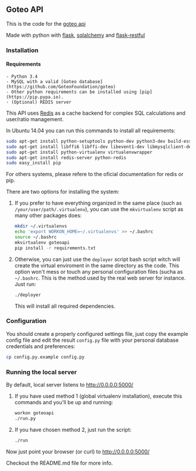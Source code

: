 ## Goteo API

This is the code for the [goteo api](http://api.goteo.org/)

Made with python with [flask](http://flask.pocoo.org/), [sqlalchemy](http://www.sqlalchemy.org/) and [flask-restful](http://flask-restful.readthedocs.org)

### Installation

#### Requirements

    - Python 3.4
    - MySQL with a valid [Goteo database](https://github.com/GoteoFoundation/goteo)
    - Other python requirements can be installed using [pip](https://pip.pypa.io).
    - (Optional) REDIS server

This API uses [Redis](http://redis.io/) as a cache backend for complex SQL calculations and user/ratio management.

In Ubuntu 14.04 you can run this commands to install all requirements:

```bash
sudo apt-get install python-setuptools python-dev python3-dev build-essential
sudo apt-get install libffi6 libffi-dev libevent1-dev libmysqlclient-dev libpython-dev
sudo apt-get install python-virtualenv virtualenvwrapper
sudo apt-get install redis-server python-redis
sudo easy_install pip
```

For others systems, please refere to the oficial documentation for redis or pip.

There are two options for installing the system:

1. If you prefer to have everything organized in the same place (such as `/your/user/path/.virtualenv`), you can use the `mkvirtualenv` script as many other packages does:

    ```bash
    mkdir ~/.virtualenvs
    echo 'export WORKON_HOME=~/.virtualenvs' >> ~/.bashrc
    source ~/.bashrc
    mkvirtualenv goteoapi
    pip install -r requirements.txt
    ```

2. Otherwise, you can just use the `deployer` script bash script witch will create the virtual enviroment in the same directory as the code. This option won't mess or touch any personal configuration files (sucha as `~/.bashrc`. This is the method used by the real web server for instance. Just run:

    ```bash
    ./deployer
    ```

    This will install all required dependencies.

### Configuration

You should create a properly configured settings file, just copy the example config file and edit the result `config.py` file with your personal database credentials and preferences:

```bash
cp config.py.example config.py
```

### Running the local server

By default, local server listens to http://0.0.0.0:5000/

1. If you have used method 1 (global virtualenv installation), execute this commands and you'll be up and running:

    ```bash
    workon goteoapi
    ./run.py
    ```

2. If you have chosen method 2, just run the script:

    ```bash
    ./run
    ```

Now just point your browser (or curl) to http://0.0.0.0:5000/

Checkout the README.md file for more info.
